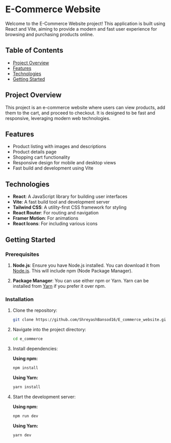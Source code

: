 # E-Commerce Website

Welcome to the E-Commerce Website project! This application is built using React and Vite, aiming to provide a modern and fast user experience for browsing and purchasing products online.

## Table of Contents

- [Project Overview](#project-overview)
- [Features](#features)
- [Technologies](#technologies)
- [Getting Started](#getting-started)


## Project Overview

This project is an e-commerce website where users can view products, add them to the cart, and proceed to checkout. It is designed to be fast and responsive, leveraging modern web technologies.

## Features

- Product listing with images and descriptions
- Product details page
- Shopping cart functionality
- Responsive design for mobile and desktop views
- Fast build and development using Vite

## Technologies

- **React**: A JavaScript library for building user interfaces
- **Vite**: A fast build tool and development server
- **Tailwind CSS**: A utility-first CSS framework for styling
- **React Router**: For routing and navigation
- **Framer Motion**: For animations
- **React Icons**: For including various icons

## Getting Started

### Prerequisites

1. **Node.js**: Ensure you have Node.js installed. You can download it from [Node.js](https://nodejs.org/). This will include npm (Node Package Manager).

2. **Package Manager**: You can use either npm or Yarn. Yarn can be installed from [Yarn](https://yarnpkg.com/getting-started/install) if you prefer it over npm.

### Installation

1. Clone the repository:

    ```bash
    git clone https://github.com/ShreyashBansod16/E_commerce_website.git
    ```

2. Navigate into the project directory:

    ```bash
    cd e_commerce
    ```

3. Install dependencies:

    **Using npm:**

    ```bash
    npm install
    ```

    **Using Yarn:**

    ```bash
    yarn install
    ```

4. Start the development server:

    **Using npm:**

    ```bash
    npm run dev
    ```

    **Using Yarn:**

    ```bash
    yarn dev
    ```



  
